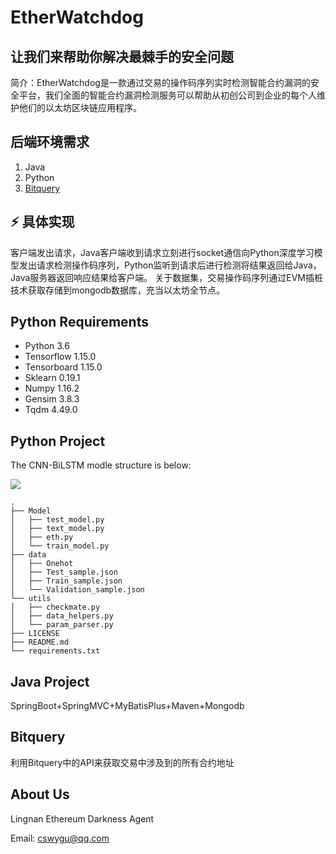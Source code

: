 # EtherWatchdog
## 让我们来帮助你解决最棘手的安全问题
简介：EtherWatchdog是一款通过交易的操作码序列实时检测智能合约漏洞的安全平台，我们全面的智能合约漏洞检测服务可以帮助从初创公司到企业的每个人维护他们的以太坊区块链应用程序。

## 后端环境需求
1. Java
2. Python
3. [Bitquery](https://explorer.bitquery.io/)

## ⚡ 具体实现
客户端发出请求，Java客户端收到请求立刻进行socket通信向Python深度学习模型发出请求检测操作码序列，Python监听到请求后进行检测将结果返回给Java，Java服务器返回响应结果给客户端。
关于数据集，交易操作码序列通过EVM插桩技术获取存储到mongodb数据库，充当以太坊全节点。

## Python Requirements

- Python 3.6
- Tensorflow 1.15.0
- Tensorboard 1.15.0
- Sklearn 0.19.1
- Numpy 1.16.2
- Gensim 3.8.3
- Tqdm 4.49.0

## Python Project

The CNN-BiLSTM modle structure is below:

![](https://farm2.staticflickr.com/1915/43842346360_e4660c5921_o.png)

```text
.
├── Model
│   ├── test_model.py
│   ├── text_model.py
│   ├── eth.py 
│   └── train_model.py
├── data
│   ├── Onehot
│   ├── Test_sample.json
│   ├── Train_sample.json
│   └── Validation_sample.json
└── utils
│   ├── checkmate.py
│   ├── data_helpers.py
│   └── param_parser.py
├── LICENSE
├── README.md
└── requirements.txt
```
## Java Project

SpringBoot+SpringMVC+MyBatisPlus+Maven+Mongodb

## Bitquery

利用Bitquery中的API来获取交易中涉及到的所有合约地址

## About Us

Lingnan Ethereum Darkness Agent


Email: cswygu@qq.com

